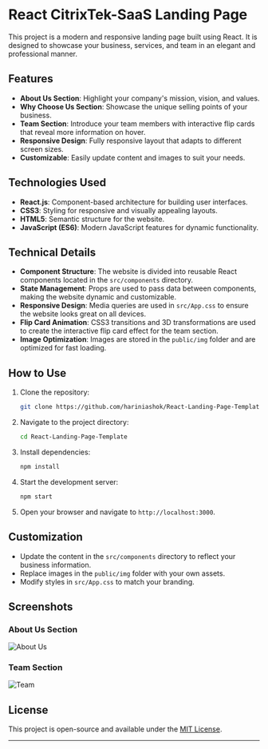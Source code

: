 # React CitrixTek-SaaS Landing Page

This project is a modern and responsive landing page built using React. It is designed to showcase your business, services, and team in an elegant and professional manner.

## Features

- **About Us Section**: Highlight your company's mission, vision, and values.
- **Why Choose Us Section**: Showcase the unique selling points of your business.
- **Team Section**: Introduce your team members with interactive flip cards that reveal more information on hover.
- **Responsive Design**: Fully responsive layout that adapts to different screen sizes.
- **Customizable**: Easily update content and images to suit your needs.

## Technologies Used

- **React.js**: Component-based architecture for building user interfaces.
- **CSS3**: Styling for responsive and visually appealing layouts.
- **HTML5**: Semantic structure for the website.
- **JavaScript (ES6)**: Modern JavaScript features for dynamic functionality.

## Technical Details

- **Component Structure**: The website is divided into reusable React components located in the `src/components` directory.
- **State Management**: Props are used to pass data between components, making the website dynamic and customizable.
- **Responsive Design**: Media queries are used in `src/App.css` to ensure the website looks great on all devices.
- **Flip Card Animation**: CSS3 transitions and 3D transformations are used to create the interactive flip card effect for the team section.
- **Image Optimization**: Images are stored in the `public/img` folder and are optimized for fast loading.

## How to Use

1. Clone the repository:
   ```bash
   git clone https://github.com/hariniashok/React-Landing-Page-Template.git
   ```
2. Navigate to the project directory:
   ```bash
   cd React-Landing-Page-Template
   ```
3. Install dependencies:
   ```bash
   npm install
   ```
4. Start the development server:
   ```bash
   npm start
   ```
5. Open your browser and navigate to `http://localhost:3000`.

## Customization

- Update the content in the `src/components` directory to reflect your business information.
- Replace images in the `public/img` folder with your own assets.
- Modify styles in `src/App.css` to match your branding.

## Screenshots

### About Us Section
![About Us](public/img/screenshots/about-us.png)

### Team Section
![Team](public/img/screenshots/team.png)

## License

This project is open-source and available under the [MIT License](LICENSE).

---
